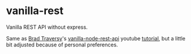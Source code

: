 # vanilla-rest
 Vanilla REST API without express.

Same as [Brad Traversy](https://github.com/bradtraversy/vanilla-node-rest-api)'s [vanilla-node-rest-api](https://github.com/bradtraversy/vanilla-node-rest-api) youtube [tutorial](https://www.youtube.com/watch?v=_1xa8Bsho6A), but a little bit adjusted because of personal preferences.
